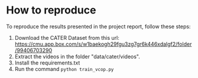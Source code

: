 # How to reproduce
To reproduce the results presented in the project report, follow these steps:

1. Download the CATER Dataset from this url: https://cmu.app.box.com/s/w1baekogh29fgu3zg7gr6k446xdalgf2/folder/99406703290
2. Extract the videos in the folder "data/cater/videos".
3. Install the requirements.txt
4. Run the command `python train_vcop.py`
